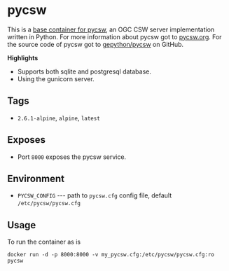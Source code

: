 # pycsw

This is a [base container for pycsw](https://github.com/mjanez/ckan-pycsw), an OGC CSW server implementation written in Python. For more information about pycsw got to [pycsw.org](https://pycsw.org). For the source code of pycsw got to [gepython/pycsw](https://github.com/geopython/pycsw) on GitHub.

**Highlights**

* Supports both sqlite and postgresql database.
* Using the gunicorn server.

## Tags

* `2.6.1-alpine`, `alpine`, `latest`

## Exposes

* Port `8000` exposes the pycsw service.

## Environment

* `PYCSW_CONFIG` --- path to `pycsw.cfg` config file, default `/etc/pycsw/pycsw.cfg`

## Usage

To run the container as is

    docker run -d -p 8000:8000 -v my_pycsw.cfg:/etc/pycsw/pycsw.cfg:ro pycsw